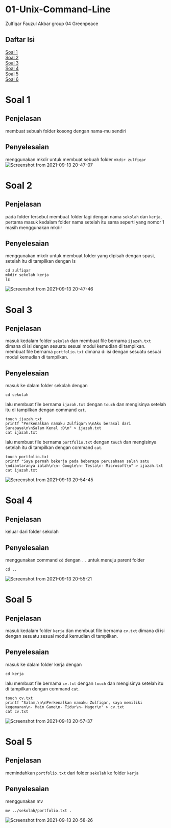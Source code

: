 # 01-Unix-Command-Line
Zulfiqar Fauzul Akbar
group 04
Greenpeace

## Daftar Isi

[Soal 1](https://github.com/Moon3903/full-stack-web-assignments/tree/main/01-Unix-Command-Line#soal-1) </br>
[Soal 2](https://github.com/Moon3903/full-stack-web-assignments/tree/main/01-Unix-Command-Line#soal-2) </br>
[Soal 3](https://github.com/Moon3903/full-stack-web-assignments/tree/main/01-Unix-Command-Line#soal-3) </br>
[Soal 4](https://github.com/Moon3903/full-stack-web-assignments/tree/main/01-Unix-Command-Line#soal-4) </br>
[Soal 5](https://github.com/Moon3903/full-stack-web-assignments/tree/main/01-Unix-Command-Line#soal-5) </br>
[Soal 6](https://github.com/Moon3903/full-stack-web-assignments/tree/main/01-Unix-Command-Line#soal-6) </br>

# Soal 1
## Penjelasan
membuat sebuah folder kosong dengan nama-mu sendiri
## Penyelesaian
menggunakan mkdir untuk membuat sebuah folder
`mkdir zulfiqar`
![Screenshot from 2021-09-13 20-47-07](https://user-images.githubusercontent.com/62832487/133098826-ae688d7a-4462-489b-8035-476317072eb6.png)

# Soal 2
## Penjelasan
pada folder tersebut membuat folder lagi dengan nama `sekolah` dan `kerja`, pertama masuk kedalam folder nama setelah itu sama seperti yang nomor 1 masih menggunakan mkdir
## Penyelesaian
menggunakan mkdir untuk membuat folder yang dipisah dengan spasi, setelah itu di tampilkan dengan ls
```
cd zulfiqar
mkdir sekolah kerja
ls
```
![Screenshot from 2021-09-13 20-47-46](https://user-images.githubusercontent.com/62832487/133099299-50e661ee-ab5d-4b40-b362-033abb2ac7ee.png)

# Soal 3
## Penjelasan
masuk kedalam folder `sekolah` dan membuat file bernama `ijazah.txt` dimana di isi dengan sesuatu sesuai modul kemudian di tampilkan. </br>
membuat file bernama `portfolio.txt` dimana di isi dengan sesuatu sesuai modul kemudian di tampilkan.
## Penyelesaian
masuk ke dalam folder sekolah dengan
```
cd sekolah
```
lalu membuat file bernama `ijazah.txt` dengan `touch` dan mengisinya setelah itu di tampilkan dengan command `cat`.
```
touch ijazah.txt
printf "Perkenalkan namaku Zulfiqar\n\nAku berasal dari Surabaya\n\nSalam Kenal :D\n" > ijazah.txt 
cat ijazah.txt 
```
lalu membuat file bernama `portfolio.txt` dengan `touch` dan mengisinya setelah itu di tampilkan dengan command `cat`.
```
touch portfolio.txt
printf "Saya pernah bekerja pada beberapa perusahaan salah satu \ndiantaranya ialah\n\n- Google\n- Tesla\n- Microsoft\n" > ijazah.txt
cat ijazah.txt 
```
![Screenshot from 2021-09-13 20-54-45](https://user-images.githubusercontent.com/62832487/133100307-008a2054-e94b-4986-bd45-3e9a8b0681ab.png)

# Soal 4
## Penjelasan
keluar dari folder sekolah
## Penyelesaian
menggunakan command `cd` dengan `..` untuk menuju parent folder
```
cd ..
```
![Screenshot from 2021-09-13 20-55-21](https://user-images.githubusercontent.com/62832487/133100361-5afa0557-cc66-412f-812b-00da042d3cf9.png)

# Soal 5
## Penjelasan
masuk kedalam folder `kerja` dan membuat file bernama `cv.txt` dimana di isi dengan sesuatu sesuai modul kemudian di tampilkan.
## Penyelesaian
masuk ke dalam folder kerja dengan
```
cd kerja
```
lalu membuat file bernama `cv.txt` dengan `touch` dan mengisinya setelah itu di tampilkan dengan command `cat`.
```
touch cv.txt
printf "Salam,\n\nPerkenalkan namaku Zulfiqar, saya memiliki kegemaran\n- Main Game\n- Tidur\n- Mager\n" > cv.txt
cat cv.txt
```
![Screenshot from 2021-09-13 20-57-37](https://user-images.githubusercontent.com/62832487/133100949-1be5d4e4-03b8-42a6-bca2-16ab853d10c3.png)

# Soal 5
## Penjelasan
memindahkan `portfolio.txt` dari folder `sekolah` ke folder `kerja`
## Penyelesaian
menggunakan mv 
```
mv ../sekolah/portfolio.txt .
```
![Screenshot from 2021-09-13 20-58-26](https://user-images.githubusercontent.com/62832487/133101185-70cae9ec-88bc-4e79-baa2-1264ed2cf92b.png)
